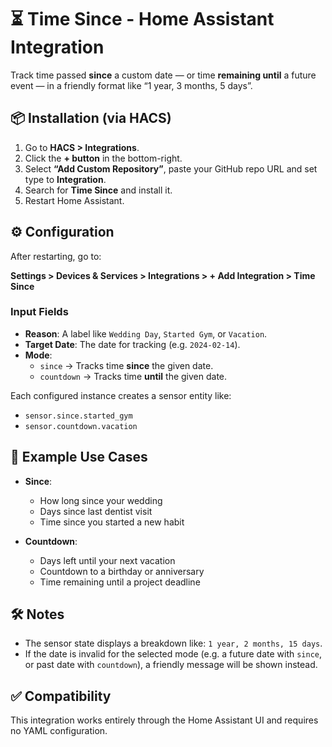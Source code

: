 # ⏳ Time Since - Home Assistant Integration

Track time passed **since** a custom date — or time **remaining until** a future event — in a friendly format like “1 year, 3 months, 5 days”.

## 📦 Installation (via HACS)

1. Go to **HACS > Integrations**.
2. Click the **+ button** in the bottom-right.
3. Select **“Add Custom Repository”**, paste your GitHub repo URL and set type to **Integration**.
4. Search for **Time Since** and install it.
5. Restart Home Assistant.

## ⚙️ Configuration

After restarting, go to:

**Settings > Devices & Services > Integrations > + Add Integration > Time Since**

### Input Fields

- **Reason**: A label like `Wedding Day`, `Started Gym`, or `Vacation`.
- **Target Date**: The date for tracking (e.g. `2024-02-14`).
- **Mode**:
  - `since` → Tracks time **since** the given date.
  - `countdown` → Tracks time **until** the given date.

Each configured instance creates a sensor entity like:

- `sensor.since.started_gym`
- `sensor.countdown.vacation`

## 🧠 Example Use Cases

- **Since**:
  - How long since your wedding
  - Days since last dentist visit
  - Time since you started a new habit

- **Countdown**:
  - Days left until your next vacation
  - Countdown to a birthday or anniversary
  - Time remaining until a project deadline

## 🛠️ Notes

- The sensor state displays a breakdown like: `1 year, 2 months, 15 days`.
- If the date is invalid for the selected mode (e.g. a future date with `since`, or past date with `countdown`), a friendly message will be shown instead.

## ✅ Compatibility

This integration works entirely through the Home Assistant UI and requires no YAML configuration.